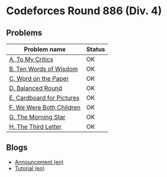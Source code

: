 # Codeforces Round 886 (Div. 4)

## Problems

|Problem name|Status|
|------------|---------|
| [A. To My Critics](problems/A._To_My_Critics.md)|OK|
| [B. Ten Words of Wisdom](problems/B._Ten_Words_of_Wisdom.md)|OK|
| [C. Word on the Paper](problems/C._Word_on_the_Paper.md)|OK|
| [D. Balanced Round](problems/D._Balanced_Round.md)|OK|
| [E. Cardboard for Pictures](problems/E._Cardboard_for_Pictures.md)|OK|
| [F. We Were Both Children](problems/F._We_Were_Both_Children.md)|OK|
| [G. The Morning Star](problems/G._The_Morning_Star.md)|OK|
| [H. The Third Letter](problems/H._The_Third_Letter.md)|OK|
## Blogs

- [Announcement (en)](blogs/Announcement_(en).md)
- [Tutorial (en)](blogs/Tutorial_(en).md)
